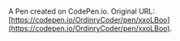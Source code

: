 # 

A Pen created on CodePen.io. Original URL: [https://codepen.io/OrdinryCoder/pen/xxoLBoo](https://codepen.io/OrdinryCoder/pen/xxoLBoo).

